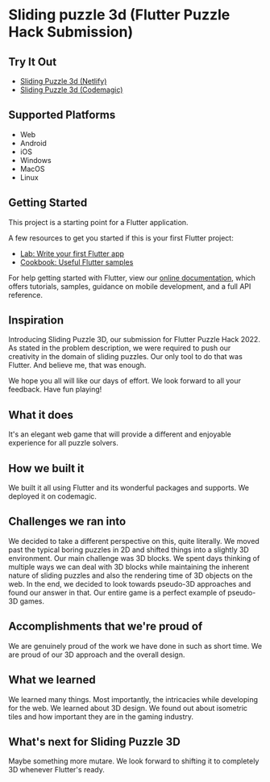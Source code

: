 # Sliding puzzle 3d (Flutter Puzzle Hack Submission)

## Try It Out
- [Sliding Puzzle 3d (Netlify)](https://sliding-puzzle-3d.netlify.app/)
- [Sliding Puzzle 3d (Codemagic)](https://sliding_puzzle_3d.codemagic.app)

## Supported Platforms
- Web
- Android
- iOS
- Windows
- MacOS
- Linux

## Getting Started

This project is a starting point for a Flutter application.

A few resources to get you started if this is your first Flutter project:

- [Lab: Write your first Flutter app](https://flutter.dev/docs/get-started/codelab)
- [Cookbook: Useful Flutter samples](https://flutter.dev/docs/cookbook)

For help getting started with Flutter, view our
[online documentation](https://flutter.dev/docs), which offers tutorials,
samples, guidance on mobile development, and a full API reference.

## Inspiration
Introducing Sliding Puzzle 3D, our submission for Flutter Puzzle Hack 2022. As stated in the problem description, we were required to push our creativity in the domain of sliding puzzles. Our only tool to do that was Flutter. And believe me, that was enough. 

We hope you all will like our days of effort. We look forward to all your feedback. Have fun playing! 

## What it does
It's an elegant web game that will provide a different and enjoyable experience for all puzzle solvers.

## How we built it
We built it all using Flutter and its wonderful packages and supports. We deployed it on codemagic. 

## Challenges we ran into
We decided to take a different perspective on this, quite literally. We moved past the typical boring puzzles in 2D and shifted things into a slightly 3D environment. Our main challenge was 3D blocks. We spent days thinking of multiple ways we can deal with 3D blocks while maintaining the inherent nature of sliding puzzles and also the rendering time of 3D objects on the web. In the end, we decided to look towards pseudo-3D approaches and found our answer in that. Our entire game is a perfect example of pseudo-3D games.

## Accomplishments that we're proud of
We are genuinely proud of the work we have done in such as short time. We are proud of our 3D approach and the overall design.

## What we learned
We learned many things. Most importantly, the intricacies while developing for the web. We learned about 3D design. We found out about isometric tiles and how important they are in the gaming industry.

## What's next for Sliding Puzzle 3D
Maybe something more mutare. We look forward to shifting it to completely 3D whenever Flutter's ready. 
